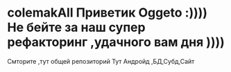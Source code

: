 # colemakAll Приветик Oggeto :)))) Не бейте за наш супер рефакторинг ,удачного вам дня )))) 
Смторите ,тут общей репозиторий Тут Андройд ,БД,Субд,Сайт
